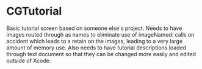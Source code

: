 CGTutorial
==========

Basic tutorial screen based on someone else's project. Needs to have images routed through as names to eliminate use of imageNamed: calls on accident which leads to a retain on the images, leading to a very large amount of memory use. Also needs to have tutorial descriptions loaded through text document so that they can be changed more easily and edited outside of Xcode.
